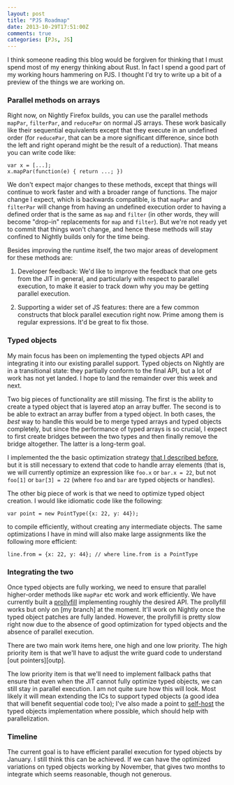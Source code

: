 ```yaml
---
layout: post
title: "PJS Roadmap"
date: 2013-10-29T17:51:00Z
comments: true
categories: [PJs, JS]
---
```

I think someone reading this blog would be forgiven for thinking that
I must spend most of my energy thinking about Rust. In fact I spend a
good part of my working hours hammering on PJS. I thought I'd try to
write up a bit of a preview of the things we are working on.

### Parallel methods on arrays

Right now, on Nightly Firefox builds, you can use the parallel methods
`mapPar`, `filterPar`, and `reducePar` on normal JS arrays. These work
basically like their sequential equivalents except that they execute
in an undefined order (for `reducePar`, that can be a more significant
difference, since both the left and right operand might be the result
of a reduction). That means you can write code like:

    var x = [...];
    x.mapPar(function(e) { return ...; })
    
We don't expect major changes to these methods, except that things
will continue to work faster and with a broader range of functions.
The major change I expect, which is backwards compatible, is that
`mapPar` and `filterPar` will change from having an undefined
execution order to having a defined order that is the same as `map`
and `filter` (in other words, they will become "drop-in" replacements
for `map` and `filter`). But we're not ready yet to commit that things
won't change, and hence these methods will stay confined to Nightly
builds only for the time being.

Besides improving the runtime itself, the two major areas of development
for these methods are:

1. Developer feedback: We'd like to improve the feedback that
   one gets from the JIT in general, and particularly with respect to
   parallel execution, to make it easier to track down why you may
   be getting parallel execution.
   
2. Supporting a wider set of JS features: there are a few common
   constructs that block parallel execution right now. Prime among
   them is regular expressions. It'd be great to fix those.
   
### Typed objects

My main focus has been on implementing the typed objects API and
integrating it into our existing parallel support. Typed objects on
Nightly are in a transitional state: they partially conform to the
final API, but a lot of work has not yet landed. I hope to land the
remainder over this week and next.

Two big pieces of functionality are still missing. The first is the
ability to create a typed object that is layered atop an array buffer.
The second is to be able to extract an array buffer from a typed
object.  In both cases, the *best* way to handle this would be to
merge typed arrays and typed objects completely, but since the
performance of typed arrays is so crucial, I expect to first create
bridges between the two types and then finally remove the bridge
altogether. The latter is a long-term goal.

I implemented the the basic optimization strategy
[that I described before][pp], but it is still necessary to extend
that code to handle array elements (that is, we will currently
optimize an expression like `foo.x` or `bar.x = 22`, but not `foo[1]`
or `bar[3] = 22` (where `foo` and `bar` are typed objects or handles).

The other big piece of work is that we need to optimize typed object
creation. I would like idiomatic code like the following:

    var point = new PointType({x: 22, y: 44});

to compile efficiently, without creating any intermediate objects. The
same optimizations I have in mind will also make large assignments
like the following more efficient:

    line.from = {x: 22, y: 44}; // where line.from is a PointType
   
### Integrating the two

Once typed objects are fully working, we need to ensure that parallel
higher-order methods like `mapPar` etc work and work efficiently.  We
have currently built a [prollyfill] implementing roughly the desired
API. The prollyfill works but only on [my branch] at the moment. It'll
work on Nightly once the typed object patches are fully
landed. However, the prollyfill is pretty slow right now due to the
absence of good optimization for typed objects and the absence of
parallel execution.

There are two main work items here, one high and one low priority.
The high priority item is that we'll have to adjust the write guard
code to understand [out pointers][outp].

The low priority item is that we'll need to implement fallback paths
that ensure that even when the JIT cannot fully optimize typed
objects, we can still stay in parallel execution. I am not quite sure
how this will look. Most likely it will mean extending the ICs to
support typed objects (a good idea that will benefit sequential code
too); I've also made a point to [self-host] the typed objects
implementation where possible, which should help with parallelization.

### Timeline

The current goal is to have efficient parallel execution for typed
objects by January. I still think this can be achieved. If we can have
the optimized variations on typed objects working by November, that
gives two months to integrate which seems reasonable, though not
generous.

[pp]: http://smallcultfollowing.com/babysteps/blog/2013/07/19/integrating-binary-data-and-type-inference-in-spidermonkey/
[prollyfill]: https://github.com/nikomatsakis/pjs-polyfill
[self-host]: https://bugzilla.mozilla.org/show_bug.cgi?id=898362
